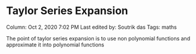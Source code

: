 # Taylor Series Expansion

Column: Oct 2, 2020 7:02 PM
Last edited by: Soutrik das
Tags: maths

The point of taylor series expansion is to use non polynomial functions and approximate it into polynomial functions